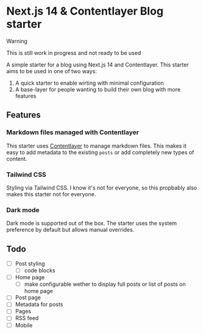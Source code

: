 # Next.js 14 & Contentlayer Blog starter

> [!WARNING]  
> This is still work in progress and not ready to be used

A simple starter for a blog using Next.js 14 and Contentlayer. This starter aims to be used in one of two ways:

1. A quick starter to enable wirting with minimal configuration
2. A base-layer for people wanting to build their own blog with more features

## Features

### Markdown files managed with Contentlayer

This starter uses [Contentlayer](https://contentlayer.dev) to manage markdown files. This makes it easy to add metadata to the existing `posts` or
add completely new types of content.

### Tailwind CSS

Styling via Tailwind CSS. I know it's not for everyone, so this propbably also makes this starter not for everyone.

### Dark mode

Dark mode is supported out of the box. The starter uses the system preference by default but allows manual overrides.

## Todo

- [ ] Post styling
  - [ ] code blocks
- [ ] Home page
  - [ ] make configurable wether to display full posts or list of posts on home page
- [ ] Post page
- [ ] Metadata for posts
- [ ] Pages
- [ ] RSS feed
- [ ] Mobile
